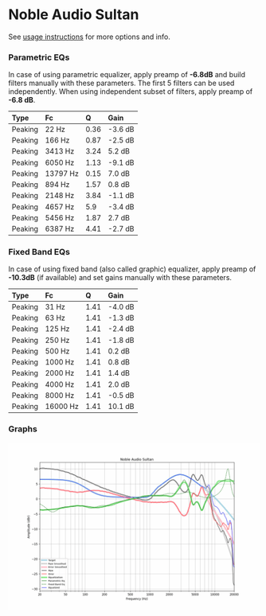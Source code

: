 # Noble Audio Sultan
See [usage instructions](https://github.com/jaakkopasanen/AutoEq#usage) for more options and info.

### Parametric EQs
In case of using parametric equalizer, apply preamp of **-6.8dB** and build filters manually
with these parameters. The first 5 filters can be used independently.
When using independent subset of filters, apply preamp of **-6.8 dB**.

| Type    | Fc       |    Q | Gain    |
|:--------|:---------|:-----|:--------|
| Peaking | 22 Hz    | 0.36 | -3.6 dB |
| Peaking | 166 Hz   | 0.87 | -2.5 dB |
| Peaking | 3413 Hz  | 3.24 | 5.2 dB  |
| Peaking | 6050 Hz  | 1.13 | -9.1 dB |
| Peaking | 13797 Hz | 0.15 | 7.0 dB  |
| Peaking | 894 Hz   | 1.57 | 0.8 dB  |
| Peaking | 2148 Hz  | 3.84 | -1.1 dB |
| Peaking | 4657 Hz  | 5.9  | -3.4 dB |
| Peaking | 5456 Hz  | 1.87 | 2.7 dB  |
| Peaking | 6387 Hz  | 4.41 | -2.7 dB |

### Fixed Band EQs
In case of using fixed band (also called graphic) equalizer, apply preamp of **-10.3dB**
(if available) and set gains manually with these parameters.

| Type    | Fc       |    Q | Gain    |
|:--------|:---------|:-----|:--------|
| Peaking | 31 Hz    | 1.41 | -4.0 dB |
| Peaking | 63 Hz    | 1.41 | -1.3 dB |
| Peaking | 125 Hz   | 1.41 | -2.4 dB |
| Peaking | 250 Hz   | 1.41 | -1.8 dB |
| Peaking | 500 Hz   | 1.41 | 0.2 dB  |
| Peaking | 1000 Hz  | 1.41 | 0.8 dB  |
| Peaking | 2000 Hz  | 1.41 | 1.4 dB  |
| Peaking | 4000 Hz  | 1.41 | 2.0 dB  |
| Peaking | 8000 Hz  | 1.41 | -0.5 dB |
| Peaking | 16000 Hz | 1.41 | 10.1 dB |

### Graphs
![](./Noble%20Audio%20Sultan.png)